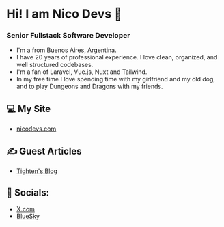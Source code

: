 # Hi! I am Nico Devs 👋

### Senior Fullstack Software Developer

- I'm a from Buenos Aires, Argentina.
- I have 20 years of professional experience. I love clean, organized, and well structured codebases.
- I'm a fan of Laravel, Vue.js, Nuxt and Tailwind.
- In my free time I love spending time with my girlfriend and my old dog, and to play Dungeons and Dragons with my friends.

## 💻 My Site

- [nicodevs.com](https://nicodevs.com)

## ✍️ Guest Articles

- [Tighten's Blog](https://tighten.com/authors/nico-devs/)

## 🤝 Socials:

- [X.com](https://twitter.com/nicodevs)
- [BlueSky](https://bsky.app/profile/nicodevs.bsky.social)





